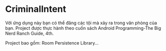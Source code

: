 # CriminalIntent
Với ứng dụng này bạn có thể đăng các tội mà xảy ra trong văn phòng của bạn. Project được thực hành theo cuốn sách Android Programming-The Big Nerd Ranch Guide, 4th.

Project bao gồm:
  Room Persistence Library...
